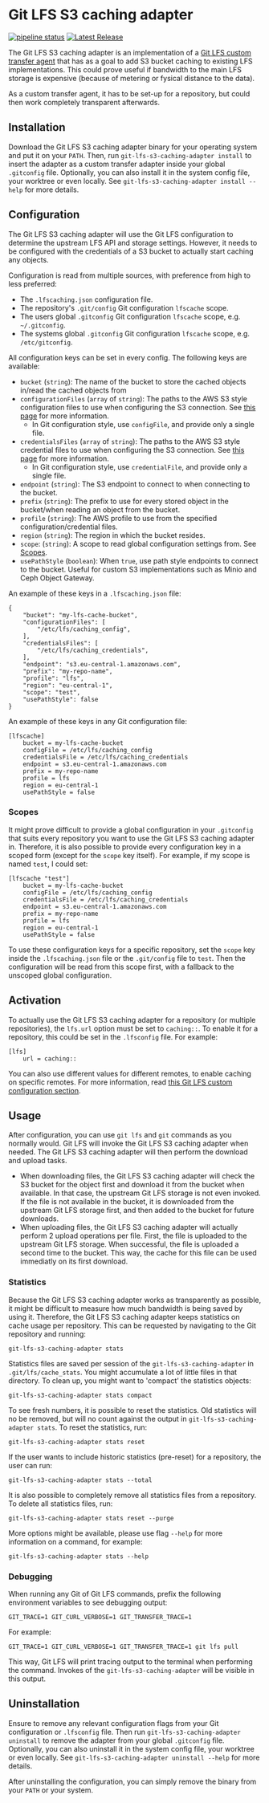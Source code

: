 # Git LFS S3 caching adapter
[![pipeline status](https://gitlab.heliumnet.nl/toolbox/git-lfs-s3-caching-adapter/badges/main/pipeline.svg)](https://gitlab.heliumnet.nl/toolbox/git-lfs-s3-caching-adapter/-/commits/main) 
[![Latest Release](https://gitlab.heliumnet.nl/toolbox/git-lfs-s3-caching-adapter/-/badges/release.svg)](https://gitlab.heliumnet.nl/toolbox/git-lfs-s3-caching-adapter/-/releases) 

The Git LFS S3 caching adapter is an implementation of a [Git LFS custom transfer agent](https://github.com/git-lfs/git-lfs/blob/main/docs/custom-transfers.md) that has as a goal to add S3 bucket caching to existing LFS implementations. This could prove useful if bandwidth to the main LFS storage is expensive (because of metering or fysical distance to the data).

As a custom transfer agent, it has to be set-up for a repository, but could then work completely transparent afterwards.

## Installation
Download the Git LFS S3 caching adapter binary for your operating system and put it on your `PATH`. Then, run `git-lfs-s3-caching-adapter install` to insert the adapter as a custom transfer adapter inside your global `.gitconfig` file. Optionally, you can also install it in the system config file, your worktree or even locally. See `git-lfs-s3-caching-adapter install --help` for more details.

## Configuration
The Git LFS S3 caching adapter will use the Git LFS configuration to determine the upstream LFS API and storage settings. However, it needs to be configured with the credentials of a S3 bucket to actually start caching any objects.

Configuration is read from multiple sources, with preference from high to less preferred:
 - The `.lfscaching.json` configuration file.
 - The repository's `.git/config` Git configuration `lfscache` scope.
 - The users global `.gitconfig` Git configuration `lfscache` scope, e.g. `~/.gitconfig`.
 - The systems global `.gitconfig` Git configuration `lfscache` scope, e.g. `/etc/gitconfig`.

All configuration keys can be set in every config. The following keys are available:
 - `bucket` (`string`): The name of the bucket to store the cached objects in/read the cached objects from
 - `configurationFiles` (`array` of `string`): The paths to the AWS S3 style configuration files to use when configuring the S3 connection. See [this page](https://docs.aws.amazon.com/cli/latest/userguide/cli-configure-files.html#cli-configure-files-format) for more information.
   - In Git configuration style, use `configFile`, and provide only a single file.
 - `credentialsFiles` (`array` of `string`): The paths to the AWS S3 style credential files to use when configuring the S3 connection. See [this page](https://docs.aws.amazon.com/cli/latest/userguide/cli-configure-files.html#cli-configure-files-format) for more information.
   - In Git configuration style, use `credentialFile`, and provide only a single file.
 - `endpoint` (`string`): The S3 endpoint to connect to when connecting to the bucket.
 - `prefix` (`string`): The prefix to use for every stored object in the bucket/when reading an object from the bucket.
 - `profile` (`string`): The AWS profile to use from the specified configuration/credential files.
 - `region` (`string`): The region in which the bucket resides.
 - `scope`: (`string`): A scope to read global configuration settings from. See [Scopes](#scopes).
 - `usePathStyle` (`boolean`): When `true`, use path style endpoints to connect to the bucket. Useful for custom S3 implementations such as Minio and Ceph Object Gateway.

An example of these keys in a `.lfscaching.json` file:
```
{
    "bucket": "my-lfs-cache-bucket",
    "configurationFiles": [
        "/etc/lfs/caching_config",
    ],
    "credentialsFiles": [
        "/etc/lfs/caching_credentials",
    ],
    "endpoint": "s3.eu-central-1.amazonaws.com",
    "prefix": "my-repo-name",
    "profile": "lfs",
    "region": "eu-central-1",
    "scope": "test",
    "usePathStyle": false
}
```

An example of these keys in any Git configuration file:
```
[lfscache]
    bucket = my-lfs-cache-bucket
    configFile = /etc/lfs/caching_config
    credentialsFile = /etc/lfs/caching_credentials
    endpoint = s3.eu-central-1.amazonaws.com
    prefix = my-repo-name
    profile = lfs
    region = eu-central-1
    usePathStyle = false
```

### Scopes
It might prove difficult to provide a global configuration in your `.gitconfig` that suits every repository you want to use the Git LFS S3 caching adapter in. Therefore, it is also possible to provide every configuration key in a scoped form (except for the `scope` key itself). For example, if my scope is named `test`, I could set:
```
[lfscache "test"]
    bucket = my-lfs-cache-bucket
    configFile = /etc/lfs/caching_config
    credentialsFile = /etc/lfs/caching_credentials
    endpoint = s3.eu-central-1.amazonaws.com
    prefix = my-repo-name
    profile = lfs
    region = eu-central-1
    usePathStyle = false
```
To use these configuration keys for a specific repository, set the `scope` key inside the `.lfscaching.json` file or the `.git/config` file to `test`. Then the configuration will be read from this scope first, with a fallback to the unscoped global configuration.

## Activation
To actually use the Git LFS S3 caching adapter for a repository (or multiple repositories), the `lfs.url` option must be set to `caching::`. To enable it for a repository, this could be set in the `.lfsconfig` file. For example:
```
[lfs]
    url = caching::
```
You can also use different values for different remotes, to enable caching on specific remotes. For more information, read [this Git LFS custom configuration section](https://github.com/git-lfs/git-lfs/blob/main/docs/api/server-discovery.md#custom-configuration).

## Usage
After configuration, you can use `git lfs` and `git` commands as you normally would. Git LFS will invoke the Git LFS S3 caching adapter when needed. The Git LFS S3 caching adapter will then perform the download and upload tasks.
 - When downloading files, the Git LFS S3 caching adapter will check the S3 bucket for the object first and download it from the bucket when available. In that case, the upstream Git LFS storage is not even invoked. If the file is not available in the bucket, it is downloaded from the upstream Git LFS storage first, and then added to the bucket for future downloads.
 - When uploading files, the Git LFS S3 caching adapter will actually perform 2 upload operations per file. First, the file is uploaded to the upstream Git LFS storage. When successful, the file is uploaded a second time to the bucket. This way, the cache for this file can be used immediatly on its first download.

### Statistics
Because the Git LFS S3 caching adapter works as transparently as possible, it might be difficult to measure how much bandwidth is being saved by using it. Therefore, the Git LFS S3 caching adapter keeps statistics on cache usage per repository. This can be requested by navigating to the Git repository and running:
```
git-lfs-s3-caching-adapter stats
```

Statistics files are saved per session of the `git-lfs-s3-caching-adapter` in `.git/lfs/cache_stats`. You might accumulate a lot of little files in that directory. To clean up, you might want to 'compact' the statistics objects:
```
git-lfs-s3-caching-adapter stats compact
```

To see fresh numbers, it is possible to reset the statistics. Old statistics will no be removed, but will no count against the output in `git-lfs-s3-caching-adapter stats`. To reset the statistics, run:
```
git-lfs-s3-caching-adapter stats reset
```
If the user wants to include historic statistics (pre-reset) for a repository, the user can run:
```
git-lfs-s3-caching-adapter stats --total
```

It is also possible to completely remove all statistics files from a repository. To delete all statistics files, run:
```
git-lfs-s3-caching-adapter stats reset --purge
```

More options might be available, please use flag `--help` for more information on a command, for example:
```
git-lfs-s3-caching-adapter stats --help
```

### Debugging
When running any Git of Git LFS commands, prefix the following environment variables to see debugging output:
```
GIT_TRACE=1 GIT_CURL_VERBOSE=1 GIT_TRANSFER_TRACE=1
```
For example:
```
GIT_TRACE=1 GIT_CURL_VERBOSE=1 GIT_TRANSFER_TRACE=1 git lfs pull
```
This way, Git LFS will print tracing output to the terminal when performing the command. Invokes of the `git-lfs-s3-caching-adapter` will be visible in this output.

## Uninstallation
Ensure to remove any relevant configuration flags from your Git configuration or `.lfsconfig` file. Then run `git-lfs-s3-caching-adapter uninstall` to remove the adapter from your global `.gitconfig` file. Optionally, you can also uninstall it in the system config file, your worktree or even locally. See `git-lfs-s3-caching-adapter uninstall --help` for more details.

After uninstalling the configuration, you can simply remove the binary from your `PATH` or your system.

